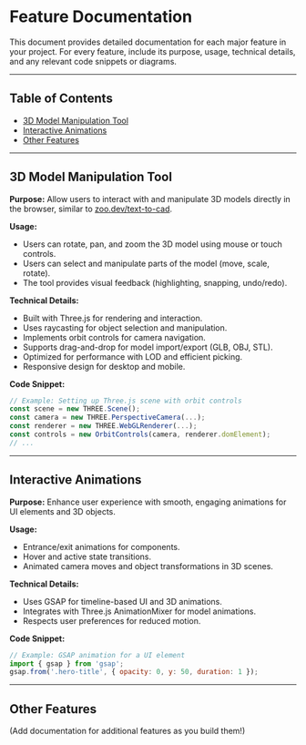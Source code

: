 # Feature Documentation

This document provides detailed documentation for each major feature in your project. For every feature, include its purpose, usage, technical details, and any relevant code snippets or diagrams.

---

## Table of Contents
- [3D Model Manipulation Tool](#3d-model-manipulation-tool)
- [Interactive Animations](#interactive-animations)
- [Other Features](#other-features)

---

## 3D Model Manipulation Tool

**Purpose:**
Allow users to interact with and manipulate 3D models directly in the browser, similar to [zoo.dev/text-to-cad](https://zoo.dev/text-to-cad).

**Usage:**
- Users can rotate, pan, and zoom the 3D model using mouse or touch controls.
- Users can select and manipulate parts of the model (move, scale, rotate).
- The tool provides visual feedback (highlighting, snapping, undo/redo).

**Technical Details:**
- Built with Three.js for rendering and interaction.
- Uses raycasting for object selection and manipulation.
- Implements orbit controls for camera navigation.
- Supports drag-and-drop for model import/export (GLB, OBJ, STL).
- Optimized for performance with LOD and efficient picking.
- Responsive design for desktop and mobile.

**Code Snippet:**
```js
// Example: Setting up Three.js scene with orbit controls
const scene = new THREE.Scene();
const camera = new THREE.PerspectiveCamera(...);
const renderer = new THREE.WebGLRenderer(...);
const controls = new OrbitControls(camera, renderer.domElement);
// ...
```

---

## Interactive Animations

**Purpose:**
Enhance user experience with smooth, engaging animations for UI elements and 3D objects.

**Usage:**
- Entrance/exit animations for components.
- Hover and active state transitions.
- Animated camera moves and object transformations in 3D scenes.

**Technical Details:**
- Uses GSAP for timeline-based UI and 3D animations.
- Integrates with Three.js AnimationMixer for model animations.
- Respects user preferences for reduced motion.

**Code Snippet:**
```js
// Example: GSAP animation for a UI element
import { gsap } from 'gsap';
gsap.from('.hero-title', { opacity: 0, y: 50, duration: 1 });
```

---

## Other Features

(Add documentation for additional features as you build them!)
